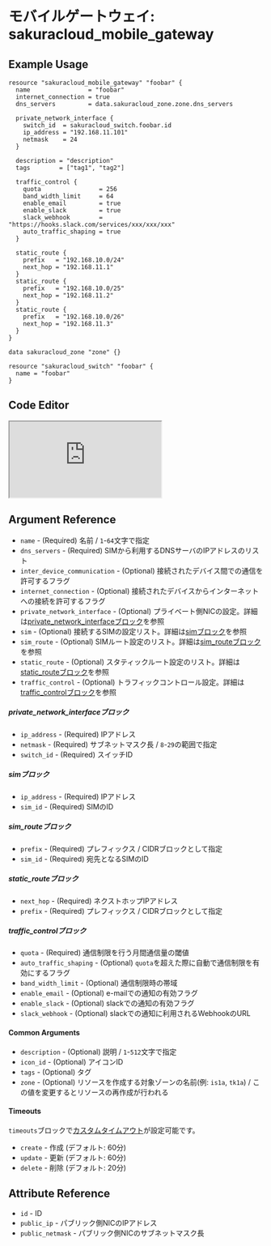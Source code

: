 # モバイルゲートウェイ: sakuracloud_mobile_gateway

## Example Usage

```hcl
resource "sakuracloud_mobile_gateway" "foobar" {
  name                = "foobar"
  internet_connection = true
  dns_servers         = data.sakuracloud_zone.zone.dns_servers

  private_network_interface {
    switch_id  = sakuracloud_switch.foobar.id
    ip_address = "192.168.11.101"
    netmask    = 24
  }

  description = "description"
  tags        = ["tag1", "tag2"]

  traffic_control {
    quota                = 256
    band_width_limit     = 64
    enable_email         = true
    enable_slack         = true
    slack_webhook        = "https://hooks.slack.com/services/xxx/xxx/xxx"
    auto_traffic_shaping = true
  }

  static_route {
    prefix   = "192.168.10.0/24"
    next_hop = "192.168.11.1"
  }
  static_route {
    prefix   = "192.168.10.0/25"
    next_hop = "192.168.11.2"
  }
  static_route {
    prefix   = "192.168.10.0/26"
    next_hop = "192.168.11.3"
  }
}

data sakuracloud_zone "zone" {}

resource "sakuracloud_switch" "foobar" {
  name = "foobar"
}
```

<div class="editor">

<h2>Code Editor</h2>

<iframe src="https://zouen-alpha.usacloud.jp/#resource/mobile_gateway"></iframe>

</div>


## Argument Reference

* `name` - (Required) 名前 / `1`-`64`文字で指定
* `dns_servers` - (Required) SIMから利用するDNSサーバのIPアドレスのリスト
* `inter_device_communication` - (Optional) 接続されたデバイス間での通信を許可するフラグ
* `internet_connection` - (Optional) 接続されたデバイスからインターネットへの接続を許可するフラグ
* `private_network_interface` - (Optional) プライベート側NICの設定。詳細は[private_network_interfaceブロック](#private_network_interface)を参照
* `sim` - (Optional) 接続するSIMの設定リスト。詳細は[simブロック](#sim)を参照
* `sim_route` - (Optional) SIMルート設定のリスト。詳細は[sim_routeブロック](#sim_route)を参照
* `static_route` - (Optional) スタティックルート設定のリスト。詳細は[static_routeブロック](#static_route)を参照
* `traffic_control` - (Optional) トラフィックコントロール設定。詳細は[traffic_controlブロック](#traffic_control)を参照

##### private_network_interfaceブロック

* `ip_address` - (Required) IPアドレス
* `netmask` - (Required) サブネットマスク長 / `8`-`29`の範囲で指定
* `switch_id` - (Required) スイッチID

##### simブロック

* `ip_address` - (Required) IPアドレス
* `sim_id` - (Required) SIMのID

##### sim_routeブロック

* `prefix` - (Required) プレフィックス / CIDRブロックとして指定
* `sim_id` - (Required) 宛先となるSIMのID

##### static_routeブロック

* `next_hop` - (Required) ネクストホップIPアドレス
* `prefix` - (Required) プレフィックス / CIDRブロックとして指定

##### traffic_controlブロック

* `quota` - (Required) 通信制限を行う月間通信量の閾値
* `auto_traffic_shaping` - (Optional) `quota`を超えた際に自動で通信制限を有効にするフラグ
* `band_width_limit` - (Optional) 通信制限時の帯域
* `enable_email` - (Optional) e-mailでの通知の有効フラグ
* `enable_slack` - (Optional) slackでの通知の有効フラグ
* `slack_webhook` - (Optional) slackでの通知に利用されるWebhookのURL

#### Common Arguments

* `description` - (Optional) 説明 / `1`-`512`文字で指定
* `icon_id` - (Optional) アイコンID
* `tags` - (Optional) タグ
* `zone` - (Optional) リソースを作成する対象ゾーンの名前(例: `is1a`, `tk1a`) / この値を変更するとリソースの再作成が行われる

#### Timeouts

`timeouts`ブロックで[カスタムタイムアウト](https://www.terraform.io/docs/configuration/resources.html#operation-timeouts)が設定可能です。  

* `create` - 作成 (デフォルト: 60分)
* `update` - 更新 (デフォルト: 60分)
* `delete` - 削除 (デフォルト: 20分)

## Attribute Reference

* `id` - ID
* `public_ip` - パブリック側NICのIPアドレス
* `public_netmask` - パブリック側NICのサブネットマスク長

